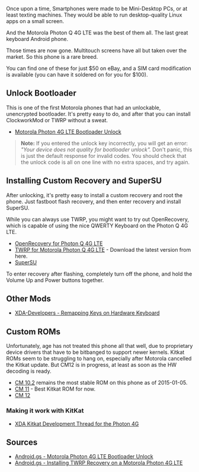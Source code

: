 Once upon a time, Smartphones were made to be Mini-Desktop PCs, or at least texting machines. They would be able to run desktop-quality Linux apps on a small screen.

And the Motorola Photon Q 4G LTE was the best of them all. The last great keyboard Android phone.

Those times are now gone. Multitouch screens have all but taken over the market. So this phone is a rare breed.

You can find one of these for just $50 on eBay, and a SIM card modification is available (you can have it soldered on for you for $100).

## Unlock Bootloader

This is one of the first Motorola phones that had an unlockable, unencrypted bootloader. It's pretty easy to do, and after that you can install ClockworkMod or TWRP without a sweat.

* [Motorola Photon 4G LTE Bootloader Unlock](https://motorola-global-portal.custhelp.com/app/standalone/bootloader/unlock-your-device-a)

> **Note:** If you entered the unlock key incorrectly, you will get an error: _"Your device does not quality for bootloader unlock"._ Don't panic, this is just the default response for invalid codes. You should check that the unlock code is all on one line with no extra spaces, and try again.

## Installing Custom Recovery and SuperSU

After unlocking, it's pretty easy to install a custom recovery and root the phone. Just fastboot flash recovery, and then enter recovery and install SuperSU.

While you can always use TWRP, you might want to try out OpenRecovery, which is capable of using the nice QWERTY Keyboard on the Photon Q 4G LTE.

* [OpenRecovery for Photon Q 4G LTE](http://forum.xda-developers.com/showthread.php?t=2211579)
* [TWRP for Motorola Photon Q 4G LTE](https://goo.im/devs/OpenRecovery/asanti/) - Download the latest version from here.
* [SuperSU](http://download.chainfire.eu/695/SuperSU/UPDATE-SuperSU-v2.45.zip)

To enter recovery after flashing, completely turn off the phone, and hold the Volume Up and Power buttons together.

## Other Mods

* [XDA-Developers - Remapping Keys on Hardware Keyboard](http://forum.xda-developers.com/photon-q-4g-lte/general/remapping-keys-hardware-keyboard-t2940957)

## Custom ROMs

Unfortunately, age has not treated this phone all that well, due to proprietary device drivers that have to be bitbanged to support newer kernels. Kitkat ROMs seem to be struggling to hang on, especially after Motorola cancelled the Kitkat update. But CM12 is in progress, at least as soon as the HW decoding is ready.

* [CM 10.2](http://forum.xda-developers.com/showthread.php?t=2386684) remains the most stable ROM on this phone as of 2015-01-05.
* [CM 11](http://forum.xda-developers.com/photon-q-4g-lte/orig-development/cyanogenmod-11-0-photon-q-t2838299) - Best Kitkat ROM for now.
* [CM 12](http://forum.xda-developers.com/showpost.php?p=58312639&postcount=112)

### Making it work with KitKat

* [XDA Kitkat Development Thread for the Photon 4G](http://forum.xda-developers.com/showthread.php?p=53344956#post53344956)

## Sources

* [Android.gs - Motorola Photon 4G LTE Bootloader Unlock]()
* [Android.gs - Installing TWRP Recovery on a Motorola Photon 4G LTE](http://www.android.gs/install-twrp-recovery-motorola-photon-q-4g-lte-xt897/)